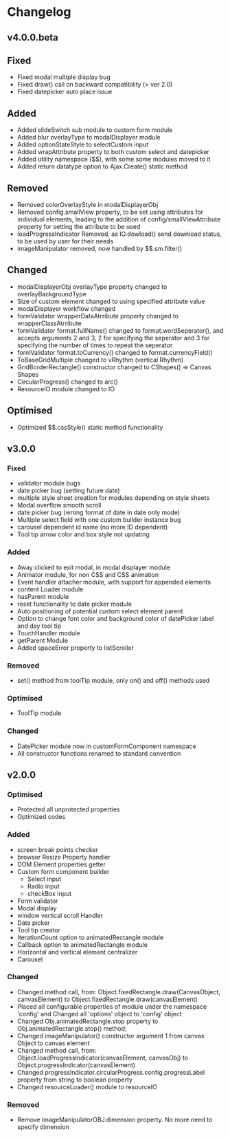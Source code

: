 # Changelog
## v4.0.0.beta
## Fixed
- Fixed modal multiple display bug
- Fixed draw() call on backward compatibility (> ver 2.0)
- Fixed datepicker auto place issue

## Added
- Added slideSwitch sub module to custom form module
- Added blur overlayType to modalDisplayer module
- Added optionStateStyle to selectCustom input
- Added wrapAttribute property to both custom select and datepicker
- Added utility namespace ($$), with some some modules moved to it
- Added return datatype option to Ajax.Create() static method

## Removed
- Removed colorOverlayStyle in modalDisplayerObj
- Removed config.smallView property, to be set using attributes for individual elements, leading to the addition of config/smallViewAttribute property for setting the attribute to be used
- loadProgressIndicator Removed, as IO.dowload() send download status, to be used by user for their needs
- imageManipulator removed, now handled by $$.sm.filter()

## Changed
- modalDisplayerObj overlayType property changed to overlayBackgroundType
- Size of custom element changed to using specified attribute value
- modalDisplayer workflow changed
- formValidator wrapperDataAtrribute property changed to wrapperClassAtrribute
- formValidator format.fullName() changed to format.wordSeperator(), and accepts arguments 2 and 3, 2 for specifying the seperator and 3 for specifying the number of times to repeat the seperator
- formValidator format.toCurrency() changed to format.currencyField()
- ToBaseGridMultiple changed to vRhythm (vertical Rhythm)
- GridBorderRectangle() constructor changed to CShapes() => Canvas Shapes
- CircularProgress() changed to arc()
- ResourceIO module changed to IO

## Optimised
- Optimized $$.cssStyle() static method functionality


## v3.0.0
### Fixed
- validator module bugs
- date picker bug (setting future date)
- multiple style sheet creation for modules depending on style sheets
- Modal overflow smooth scroll
- date picker bug (wrong format of date in date only mode)
- Multiple select field with one custom builder instance bug
- carousel dependent id name (no more ID dependent)
- Tool tip arrow color and box style not updating

### Added
- Away clicked to exit modal, in modal displayer module
- Animator module, for non CSS and CSS animation 
- Event handler attacher module, with support for appended elements
- content Loader module
- hasParent module
- reset functionality to date picker module
- Auto positioning of potential custom select element parent
- Option to change font color and background color of datePicker label and day tool tip
- TouchHandler module
- getParent Module
- Added spaceError property to listScroller

### Removed
- set() method from toolTip module, only on() and off() methods used

### Optimised
- ToolTip  module


### Changed
- DatePicker module now in customFormComponent namespace
- All constructor functions renamed to standard convention

## v2.0.0
### Optimised
- Protected all unprotected properties
- Optimized codes

### Added
- screen break points checker
- browser Resize Property handler
- DOM Element properties getter
- Custom form component builder
  - Select input
  - Radio input
  - checkBox input
- Form validator
- Modal display
- window vertical scroll Handler
- Date picker
- Tool tip creator
- IterationCount option to 	animatedRectangle module
- Callback option to animatedRectangle module
- Horizontal and vertical element centralizer
- Carousel

### Changed
- Changed method call, from: 	Object.fixedRectangle.draw(CanvasObject, canvasElement) to Object.fixedRectangle.draw(canvasElement)
- Placed all configurable properties of module under the namespace 'config' and Changed all 'options' object to 'config' object
- Changed Obj.animatedRectangle.stop property to Obj.animatedRectangle.stop() method;
- Changed imageManipulator() constructor argument 1 from canvas Object to canvas element
- Changed method call, from: 	Object.loadProgressIndicator(canvasElement, canvasObj) to Object.progressIndicator(canvasElement)
- Changed progressIndicator.circularProgress.config.progressLabel property from string to boolean property
- Changed resourceLoader() module to resourceIO

### Removed
- Remove imageManipulatorOBJ.dimension property. No more need to specify dimension
